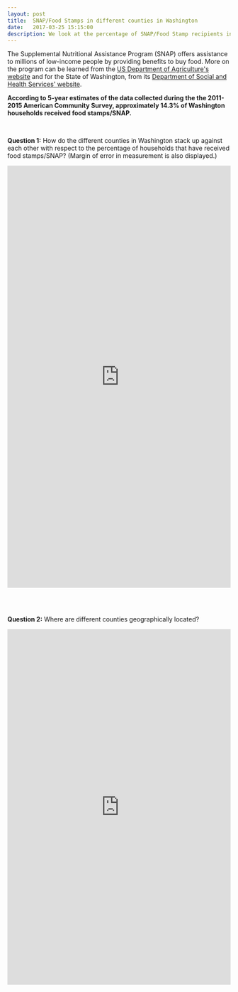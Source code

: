 ```yaml
---
layout: post
title:  SNAP/Food Stamps in different counties in Washington
date:   2017-03-25 15:15:00
description: We look at the percentage of SNAP/Food Stamp recipients in different counties in WA
---
```

The Supplemental Nutritional Assistance Program (SNAP) offers assistance to millions of low-income people by providing benefits to buy food. More on the program can be learned from the [US Department of Agriculture's website](https://www.fns.usda.gov/snap/supplemental-nutrition-assistance-program-snap) and for the State of Washington, from its [Department of Social and Health Services' website](https://www.dshs.wa.gov/esa/community-services-offices/basic-food).


**According to 5-year estimates of the data collected during the the 2011-2015 American Community Survey, approximately 14.3% of Washington households received food stamps/SNAP.**

<br>

**Question 1:** How do the different counties in Washington stack up against each other with respect to the percentage of households that have received food stamps/SNAP? (Margin of error in measurement is also displayed.)
<iframe frameborder="0" allowtransparency="true" height="950" width="100%" src="http://gonzagasbacada.github.io/assets/2017-3-25-snap/countyplots.html"></iframe>


<br><br>

**Question 2:** Where are different counties geographically located? 

<iframe frameborder="0" allowtransparency="true" height="800" width="100%" src="http://gonzagasbacada.github.io/assets/2017-3-25-snap/snapleaflet.html"></iframe>
